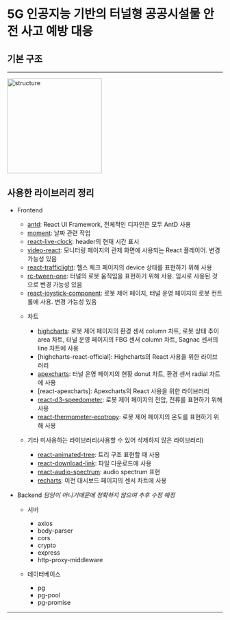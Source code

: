 # 5G 인공지능 기반의 터널형 공공시설물 안전 사고 예방 대응

## 기본 구조
--------------
<img width="221" alt="structure" src="https://user-images.githubusercontent.com/48468078/89877812-9c133480-dbfb-11ea-8e70-b95b655bbb36.PNG">

## 사용한 라이브러리 정리
- Frontend
  * [antd](https://ant.design/): React UI Framework, 전체적인 디자인은 모두 AntD 사용
  * [moment](https://www.npmjs.com/package/moment): 날짜 관련 작업
  * [react-live-clock](https://www.npmjs.com/package/react-live-clock): header의 현재 시간 표시
  * [video-react](https://www.npmjs.com/package/video-react): 모니터링 페이지의 관제 화면에 사용되는 React 플레이어. 변경 가능성 있음
  * [react-trafficlight](https://www.npmjs.com/package/react-trafficlight): 헬스 체크 페이지의 device 상태를 표현하기 위해 사용
  * [rc-tween-one](https://www.npmjs.com/package/rc-tween-one): 터널의 로봇 움직임을 표현하기 위해 사용. 임시로 사용된 것으로 변경 가능성 있음
  * [react-joystick-component](https://www.npmjs.com/package/react-joystick-component): 로봇 제어 페이지, 터널 운영 페이지의 로봇 컨트롤에 사용. 변경 가능성 있음

  + 차트
    * [highcharts](https://www.highcharts.com/): 로봇 제어 페이지의 환경 센서 column 차트, 로봇 상태 추이 area 차트, 터널 운영 페이지의 FBG 센서 column 차트, Sagnac 센서의 line 차트에 사용
    * [highcharts-react-official]: Highcharts의 React 사용을 위한 라이브러리
    * [apexcharts](https://apexcharts.com/): 터널 운영 페이지의 현황 donut 차트, 환경 센서 radial 차트에 사용
    * [react-apexcharts]: Apexcharts의 React 사용을 위한 라이브러리
    * [react-d3-speedometer](https://www.npmjs.com/package/react-d3-speedometer): 로봇 제어 페이지의 전압, 전류를 표현하기 위해 사용
    * [react-thermometer-ecotropy](https://www.npmjs.com/package/react-thermometer-ecotropy): 로봇 제어 페이지의 온도를 표현하기 위해 사용

  + 기타 미사용하는 라이브러리(사용할 수 있어 삭제하지 않은 라이브러리)
    * [react-animated-tree](https://www.npmjs.com/package/react-animated-tree): 트리 구조 표현할 때 사용
    * [react-download-link](https://www.npmjs.com/package/react-download-link): 파일 다운로드에 사용
    * [react-audio-spectrum](https://www.npmjs.com/package/react-audio-spectrum): audio spectrum 표현
    * [recharts](http://recharts.org/en-US): 이전 대시보드 페이지의 센서 차트에 사용

- Backend
_담당이 아니기때문에 정확하지 않으며 추후 수정 예정_
  + 서버
    * axios
    * body-parser
    * cors
    * crypto
    * express
    * http-proxy-middleware

  + 데이터베이스
    * pg
    * pg-pool
    * pg-promise
    
--------------

